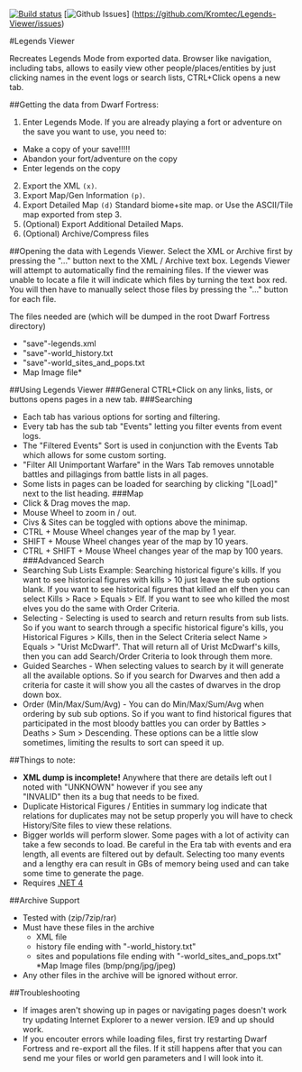 [![Build status](https://ci.appveyor.com/api/projects/status/2dcxapcp3tium23l?svg=true)](https://ci.appveyor.com/project/Kromtec/legends-viewer)
[![Github Issues](http://githubbadges.herokuapp.com/Kromtec/Legends-Viewer/issues)]
(https://github.com/Kromtec/Legends-Viewer/issues)

#Legends Viewer

Recreates Legends Mode from exported data. Browser like navigation, including tabs, allows to easily view other people/places/entities by just clicking names in the event logs or search lists, CTRL+Click opens a new tab. 

##Getting the data from Dwarf Fortress:
1. Enter Legends Mode. If you are already playing a fort or adventure on the save you want to use, you need to:
  * Make a copy of your save!!!!!
  * Abandon your fort/adventure on the copy
  * Enter legends on the copy
2. Export the XML `(x)`.
3. Export Map/Gen Information `(p)`.
4. Export Detailed Map `(d)` 
  Standard biome+site map. 
  or
  Use the ASCII/Tile map exported from step 3.
5. (Optional) Export Additional Detailed Maps.
6. (Optional) Archive/Compress files
	
##Opening the data with Legends Viewer.
Select the XML or Archive first by pressing the "..." button next to the XML / Archive text box.
Legends Viewer will attempt to automatically find the remaining files.
If the viewer was unable to locate a file it will indicate which files by turning the text box red. 
You will then have to manually select those files by pressing the "..." button for each file.

The files needed are (which will be dumped in the root Dwarf Fortress directory)
* "save"-legends.xml
* "save"-world_history.txt
* "save"-world_sites_and_pops.txt
* Map Image file*
	
##Using Legends Viewer
###General
CTRL+Click on any links, lists, or buttons opens pages in a new tab.
###Searching
* Each tab has various options for sorting and filtering.
* Every tab has the sub tab "Events" letting you filter events from event logs.
* The "Filtered Events" Sort is used in conjunction with the Events Tab which allows for some custom sorting.
* "Filter All Unimportant Warfare" in the Wars Tab removes unnotable battles and pillagings from battle lists in all pages.
* Some lists in pages can be loaded for searching by clicking "[Load]" next to the list heading.
###Map
* Click & Drag moves the map.
* Mouse Wheel to zoom in / out.
* Civs & Sites can be toggled with options above the minimap.
* CTRL + Mouse Wheel changes year of the map by 1 year.
* SHIFT + Mouse Wheel changes year of the map by 10 years.
* CTRL + SHIFT + Mouse Wheel changes year of the map by 100 years.
###Advanced Search
* Searching Sub Lists 
  Example: Searching historical figure's kills. 
  If you want to see historical figures with kills > 10 just leave the sub options blank. 
  If you want to see historical figures that killed an elf then you can select Kills > Race > Equals > Elf. 
  If you want to see who killed the most elves you do the same with Order Criteria.
* Selecting - Selecting is used to search and return results from sub lists. 
  So if you want to search through a specific historical figure's kills, you Historical Figures > Kills, 
  then in the Select Criteria select Name > Equals > "Urist McDwarf". 
  That will return all of Urist McDwarf's kills, then you can add Search/Order Criteria to look through them more.
* Guided Searches - When selecting values to search by it will generate all the available options. 
  So if you search for Dwarves and then add a criteria for caste it will show you all the castes of dwarves in the 
  drop down box.
* Order (Min/Max/Sum/Avg) - You can do Min/Max/Sum/Avg when ordering by sub sub options.
  So if you want to find historical figures that participated in the most bloody battles you can order by 
  Battles > Deaths > Sum > Descending. 
  These options can be a little slow sometimes, limiting the results to sort can speed it up.
		
##Things to note:
* __XML dump is incomplete!__ Anywhere that there are details left out I noted with "UNKNOWN" however if you see any  
  "INVALID" then its a bug that needs to be fixed.
* Duplicate Historical Figures / Entities in summary log indicate that relations for duplicates may not be setup 
  properly you will have to check History/Site files to view these relations.
* Bigger worlds will perform slower. Some pages with a lot of activity can take a few seconds to load. Be careful in 
  the Era tab with events and era length, all events are filtered out by default. Selecting too many events and a 
  lengthy era can result in GBs of memory being used and can take some time to generate the page.
* Requires [.NET 4](http://www.microsoft.com/downloads/en/details.aspx?FamilyID=9cfb2d51-5ff4-4491-b0e5-b386f32c0992&displaylang=en)

##Archive Support 
* Tested with (zip/7zip/rar)
* Must have these files in the archive
  * XML file
  * history file ending with "-world_history.txt"
  * sites and populations file ending with "-world_sites_and_pops.txt"
  *Map Image files (bmp/png/jpg/jpeg)
* Any other files in the archive will be ignored without error.	
	
##Troubleshooting
* If images aren't showing up in pages or navigating pages doesn't work try updating Internet Explorer to a newer 
  version. IE9 and up should work.
* If you encouter errors while loading files, first try restarting Dwarf Fortress and re-export all the files. 
  If it still happens after that you can send me your files or world gen parameters and I will look into it.

